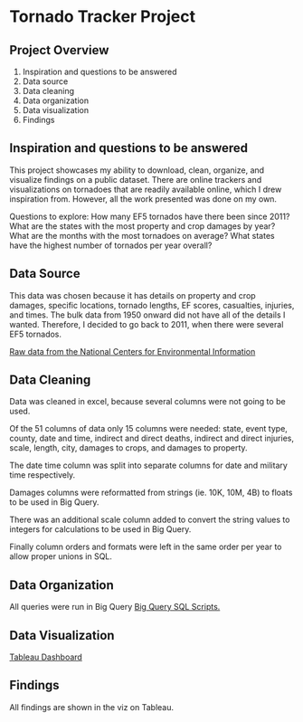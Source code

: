 # Tornado Tracker Project
## Project Overview
1.	Inspiration and questions to be answered
2.	Data source
3.	Data cleaning
4.	Data organization
5.	Data visualization
6.	Findings

## Inspiration and questions to be answered
This project showcases my ability to download, clean, organize, and visualize findings on a public dataset. There are online trackers and visualizations on tornadoes that are readily available online, which I drew inspiration from. However, all the work presented was done on my own. 

Questions to explore: 
How many EF5 tornados have there been since 2011? 
What are the states with the most property and crop damages by year? 
What are the months with the most tornadoes on average? 
What states have the highest number of tornados per year overall?

## Data Source
This data was chosen because it has details on property and crop damages, specific locations, tornado lengths, EF scores, casualties, injuries, and times. The bulk data from 1950 onward did not have all of the details I wanted. Therefore, I decided to go back to 2011, when there were several EF5 tornados.

[Raw data from the National Centers for Environmental Information](https://www.ncei.noaa.gov/pub/data/swdi/stormevents/csvfiles/)

## Data Cleaning
Data was cleaned in excel, because several columns were not going to be used. 

Of the 51 columns of data only 15 columns were needed: state, event type, county, date and time, indirect and direct deaths, indirect and direct injuries, scale, length, city, damages to crops, and damages to property.

The date time column was split into separate columns for date and military time respectively. 

Damages columns were reformatted from strings (ie. 10K, 10M, 4B) to floats to be used in Big Query. 

There was an additional scale column added to convert the string values to integers for calculations to be used in Big Query. 

Finally column orders and formats were left in the same order per year to allow proper unions in SQL. 

## Data Organization
All queries were run in Big Query 
[Big Query SQL Scripts.](https://github.com/abealka/Tornado-Project/blob/main/tornado_data)

## Data Visualization
[Tableau Dashboard](https://public.tableau.com/views/AverageNumberofTornadosPerYear_17144153500490/Dashboard1?:language=en-US&:sid=&:display_count=n&:origin=viz_share_link )

## Findings
All findings are shown in the viz on Tableau.

